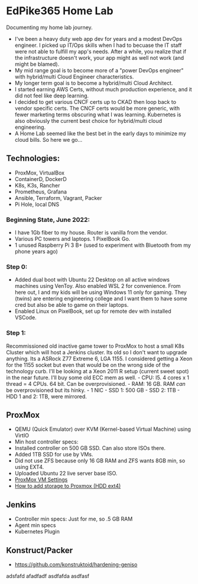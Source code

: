 # EdPike365 Home Lab

Documenting my home lab journey.

- I've been a heavy duty web app dev for years and a modest DevOps engineer. I picked up IT/Ops skills when I had to becuase the IT staff were not able to fulfill my app's needs. After a while, you realize that if the infrastructure doesn't work, your app might as well not work (and might be blamed).
- My mid range goal is to become more of a "power DevOps engineer" with hybrid/multi Cloud Engineer characteristics.
- My longer term goal is to become a hybrid/multi Cloud Architect.
- I started earning AWS Certs, without much production experience, and it did not feel like deep learning. 
- I decided to get various CNCF certs up to CKAD then loop back to vendor specific certs. The CNCF certs would be more generic, with fewer marketing terms obscuring what I was learning. Kubernetes is also obviously the current best choice for hybrid/multi cloud engineering.
- A Home Lab seemed like the best bet in the early days to minimize my cloud bills. So here we go...

## Technologies: 

- ProxMox, VirtualBox
- ContainerD, DockerD
- K8s, K3s, Rancher
- Prometheus, Grafana
- Ansible, Terraform, Vagrant, Packer
- Pi Hole, local DNS

### Beginning State, June 2022:

- I have 1Gb fiber to my house. Router is vanilla from the vendor.
- Various PC towers and laptops. 1 PixelBook Go.
- 1 unused Raspberry Pi 3 B+ (used to experiment with Bluetooth from my phone years ago)

### Step 0: 

- Added dual boot with Ubuntu 22 Desktop on all active windows machines using VenToy. Also enabled WSL 2 for convenience. From here out, I and my kids will be using Windows 11 only for gaming. They (twins) are entering engineering college and I want them to have some cred but also be able to game on their laptops.
- Enabled Linux on PixelBook, set up for remote dev with installed VSCode.

### Step 1: 

Recommissioned old inactive game tower to ProxMox to host a small K8s Cluster which will host a Jenkins cluster. Its old so I don't want to upgrade anything. Its a ASRock Z77 Extreme 6, LGA 1155. I considered getting a Xeon for the 1155 socket but even that would be on the wrong side of the technology curb. I'll be looking at a Xeon 2011 R setup (current sweet spot) in the near future. I'll buy some old ECC mem as well.
    - CPU: I5. 4 cores x 1 thread = 4 CPUs. 64 bit. Can be overprovisioned.
    - RAM: 16 GB. RAM *can* be overprovisioned but its hinky.
    - 1 NIC
    - SSD 1: 500 GB
    - SSD 2: 1TB
    - HDD 1 and 2: 1TB, were mirrored.

## ProxMox

- QEMU (Quick Emulator) over KVM (Kernel-based Virtual Machine) using VirtIO
- Min host controller specs:
- Installed controller on 500 GB SSD. Can also store ISOs there.
- Added 1TB SSD for use by VMs.
- Did not use ZFS because only 16 GB RAM and ZFS wants 8GB min, so using EXT4. 
- Uploaded Ubuntu 22 live server base ISO.
- [ProxMox VM Settings](https://pve.proxmox.com/wiki/Qemu/KVM_Virtual_Machines#qm_virtual_machines_settings)
- [How to add storage to Proxmox (HDD ext4)](https://nubcakes.net/index.php/2019/03/05/how-to-add-storage-to-proxmox/)


## Jenkins

- Controller min specs: Just for me, so .5 GB RAM
- Agent min specs
- Kubernetes Plugin

## Konstruct/Packer

- https://github.com/konstruktoid/hardening-geniso

adsfafd
afadfadf
asdfafda
asdfasf